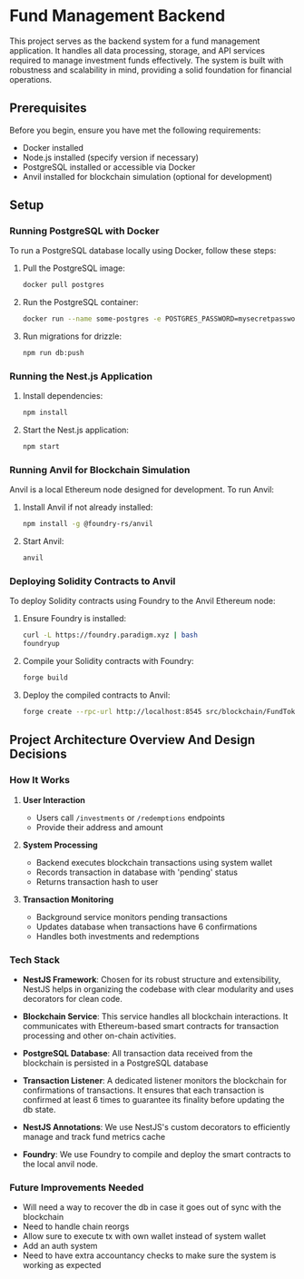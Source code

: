 # Fund Management Backend

This project serves as the backend system for a fund management application. It handles all data processing, storage, and API services required to manage investment funds effectively. The system is built with robustness and scalability in mind, providing a solid foundation for financial operations.

## Prerequisites

Before you begin, ensure you have met the following requirements:
- Docker installed
- Node.js installed (specify version if necessary)
- PostgreSQL installed or accessible via Docker
- Anvil installed for blockchain simulation (optional for development)

## Setup

### Running PostgreSQL with Docker

To run a PostgreSQL database locally using Docker, follow these steps:

1. Pull the PostgreSQL image:
   ```bash
   docker pull postgres
   ```
2. Run the PostgreSQL container:
   ```bash
   docker run --name some-postgres -e POSTGRES_PASSWORD=mysecretpassword -d postgres
   ```
3. Run migrations for drizzle:
   ```bash
   npm run db:push
   ```

### Running the Nest.js Application

1. Install dependencies:
   ```bash
   npm install
   ```
2. Start the Nest.js application:
   ```bash
   npm start
   ```

### Running Anvil for Blockchain Simulation

Anvil is a local Ethereum node designed for development. To run Anvil:

1. Install Anvil if not already installed:
   ```bash
   npm install -g @foundry-rs/anvil
   ```
2. Start Anvil:
   ```bash
   anvil
   ```

### Deploying Solidity Contracts to Anvil

To deploy Solidity contracts using Foundry to the Anvil Ethereum node:

1. Ensure Foundry is installed:
   ```bash
   curl -L https://foundry.paradigm.xyz | bash
   foundryup
   ```
2. Compile your Solidity contracts with Foundry:
   ```bash
   forge build
   ```
3. Deploy the compiled contracts to Anvil:
   ```bash
   forge create --rpc-url http://localhost:8545 src/blockchain/FundToken.sol:FundToken
   ```


## Project Architecture Overview And Design Decisions

### How It Works

1. **User Interaction**
   - Users call `/investments` or `/redemptions` endpoints
   - Provide their address and amount

2. **System Processing**
   - Backend executes blockchain transactions using system wallet
   - Records transaction in database with 'pending' status
   - Returns transaction hash to user

3. **Transaction Monitoring**
   - Background service monitors pending transactions
   - Updates database when transactions have 6 confirmations
   - Handles both investments and redemptions

### Tech Stack
- **NestJS Framework**: Chosen for its robust structure and extensibility, NestJS helps in organizing the codebase with clear modularity and uses decorators for clean code.

- **Blockchain Service**: This service handles all blockchain interactions. It communicates with Ethereum-based smart contracts for transaction processing and other on-chain activities.

- **PostgreSQL Database**: All transaction data received from the blockchain is persisted in a PostgreSQL database

- **Transaction Listener**: A dedicated listener monitors the blockchain for confirmations of transactions. It ensures that each transaction is confirmed at least 6 times to guarantee its finality before updating the db state.

- **NestJS Annotations**: We use NestJS's custom decorators to efficiently manage and track fund metrics cache

- **Foundry**: We use Foundry to compile and deploy the smart contracts to the local anvil node.



### Future Improvements Needed
- Will need a way to recover the db in case it goes out of sync with the blockchain
- Need to handle chain reorgs
- Allow sure to execute tx with own wallet instead of system wallet
- Add an auth system
- Need to have extra accountancy checks to make sure the system is working as expected